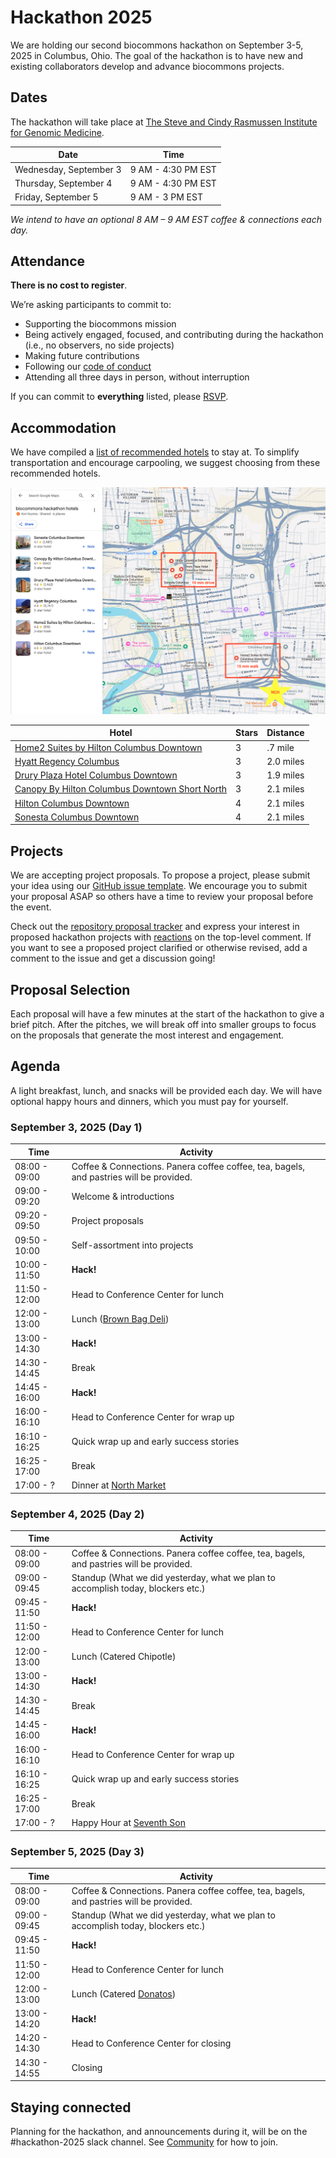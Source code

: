 # Hackathon 2025

We are holding our second biocommons hackathon on September 3-5, 2025 in Columbus, Ohio.
The goal of the hackathon is to have new and existing collaborators develop and advance
biocommons projects.

## Dates

The hackathon will take place at
[The Steve and Cindy Rasmussen Institute for Genomic Medicine](https://g.co/kgs/omrj1Pv).

| Date | Time |
| ---- | ---- |
| Wednesday, September 3 | 9 AM - 4:30 PM EST |
| Thursday, September 4 | 9 AM - 4:30 PM EST |
| Friday, September 5 | 9 AM - 3 PM EST |

_We intend to have an optional 8 AM – 9 AM EST coffee & connections each day._

## Attendance

**There is no cost to register**.

We’re asking participants to commit to:

- Supporting the biocommons mission
- Being actively engaged, focused, and contributing during the hackathon (i.e., no observers, no side projects)
- Making future contributions
- Following our [code of conduct](../community/code-of-conduct.md)
- Attending all three days in person, without interruption

If you can commit to **everything** listed, please [RSVP](https://forms.gle/UX8oRzGbUJL3LTiYA).

## Accommodation

We have compiled a [list of recommended hotels](https://maps.app.goo.gl/fi57y43SXqwGigdM9)
to stay at. To simplify transportation and encourage carpooling, we suggest choosing
from these recommended hotels.

![Google Maps Recommended Hotels](../images/hackathon-2025-recommended-hotels.png)

| Hotel | Stars | Distance |
| ----- | ----- | -------- |
| [Home2 Suites by Hilton Columbus Downtown](https://maps.app.goo.gl/gaU5VbbFSWQrcq8v5) | 3 | .7 mile |
| [Hyatt Regency Columbus](https://maps.app.goo.gl/FW4biQFANn5Scc5i8) | 3 | 2.0 miles |
| [Drury Plaza Hotel Columbus Downtown](https://maps.app.goo.gl/EDMDPHqpXApuBeQC6) | 3 | 1.9 miles |
| [Canopy By Hilton Columbus Downtown Short North](https://maps.app.goo.gl/TAgGzuKNcq22msVd7) | 3 | 2.1 miles |
| [Hilton Columbus Downtown](https://maps.app.goo.gl/QRq3wVp1dQACWgac8) | 4 | 2.1 miles |
| [Sonesta Columbus Downtown](https://maps.app.goo.gl/hPNS86ZSwWYVw4pH6) | 4 | 2.1 miles |

## Projects

We are accepting project proposals. To propose a project, please submit your idea using
our [GitHub issue template](https://github.com/biocommons/hackathon/issues/new?template=hackathon-proposal.yml).
We encourage you to submit your proposal ASAP so others have a time to review your
proposal before the event.

Check out the [repository proposal tracker](https://github.com/biocommons/hackathon/issues?q=is%3Aissue%20state%3Aopen%20label%3A%22hackathon%202025%22)
and express your interest in proposed hackathon projects with
[reactions](https://github.blog/news-insights/product-news/add-reactions-to-pull-requests-issues-and-comments/)
on the top-level comment. If you want to see a proposed project clarified or otherwise
revised, add a comment to the issue and get a discussion going!

## Proposal Selection

Each proposal will have a few minutes at the start of the hackathon to give a brief pitch.
After the pitches, we will break off into smaller groups to focus on the proposals that
generate the most interest and engagement.

## Agenda

A light breakfast, lunch, and snacks will be provided each day. We will have optional
happy hours and dinners, which you must pay for yourself.

### September 3, 2025 (Day 1)

| Time | Activity |
| ---- | -------- |
| 08:00 - 09:00 | Coffee & Connections. Panera coffee coffee, tea, bagels, and pastries will be provided. |
| 09:00 - 09:20 | Welcome & introductions |
| 09:20 - 09:50 | Project proposals |
| 09:50 - 10:00 | Self-assortment into projects |
| 10:00 - 11:50 | **Hack!** |
| 11:50 - 12:00 | Head to Conference Center for lunch |
| 12:00 - 13:00 | Lunch ([Brown Bag Deli](https://www.thebrownbaggv.com/menu-1)) |
| 13:00 - 14:30 | **Hack!** |
| 14:30 - 14:45 | Break |
| 14:45 - 16:00 | **Hack!** |
| 16:00 - 16:10 | Head to Conference Center for wrap up |
| 16:10 - 16:25 | Quick wrap up and early success stories |
| 16:25 - 17:00 | Break |
| 17:00 - ? | Dinner at [North Market](https://northmarket.org/location/downtown-market/) |

### September 4, 2025 (Day 2)

| Time | Activity |
| ---- | -------- |
| 08:00 - 09:00 | Coffee & Connections. Panera coffee coffee, tea, bagels, and pastries will be provided. |
| 09:00 - 09:45 | Standup (What we did yesterday, what we plan to accomplish today, blockers etc.) |
| 09:45 - 11:50 | **Hack!** |
| 11:50 - 12:00 | Head to Conference Center for lunch |
| 12:00 - 13:00 | Lunch (Catered Chipotle) |
| 13:00 - 14:30 | **Hack!** |
| 14:30 - 14:45 | Break |
| 14:45 - 16:00 | **Hack!** |
| 16:00 - 16:10 | Head to Conference Center for wrap up |
| 16:10 - 16:25 | Quick wrap up and early success stories |
| 16:25 - 17:00 | Break |
| 17:00 - ? | Happy Hour at [Seventh Son](https://www.seventhsonbrewing.com/homepage) |

### September 5, 2025 (Day 3)

| Time | Activity |
| ---- | -------- |
| 08:00 - 09:00 | Coffee & Connections. Panera coffee coffee, tea, bagels, and pastries will be provided. |
| 09:00 - 09:45 | Standup (What we did yesterday, what we plan to accomplish today, blockers etc.) |
| 09:45 - 11:50 | **Hack!** |
| 11:50 - 12:00 | Head to Conference Center for lunch |
| 12:00 - 13:00 | Lunch (Catered [Donatos](https://www.donatos.com)) |
| 13:00 - 14:20 | **Hack!** |
| 14:20 - 14:30 | Head to Conference Center for closing |
| 14:30 - 14:55 | Closing |

## Staying connected

Planning for the hackathon, and announcements during it, will be on the #hackathon-2025
slack channel.  See [Community](../community/getting-connected.md) for how to join.

